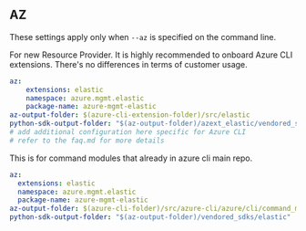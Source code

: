 ## AZ

These settings apply only when `--az` is specified on the command line.

For new Resource Provider. It is highly recommended to onboard Azure CLI extensions. There's no differences in terms of customer usage. 

``` yaml $(az) && $(target-mode) != 'core'
az:
    extensions: elastic
    namespace: azure.mgmt.elastic
    package-name: azure-mgmt-elastic
az-output-folder: $(azure-cli-extension-folder)/src/elastic
python-sdk-output-folder: "$(az-output-folder)/azext_elastic/vendored_sdks/elastic"
# add additional configuration here specific for Azure CLI
# refer to the faq.md for more details
```



This is for command modules that already in azure cli main repo. 
``` yaml $(az) && $(target-mode) == 'core'
az:
  extensions: elastic
  namespace: azure.mgmt.elastic
  package-name: azure-mgmt-elastic
az-output-folder: $(azure-cli-folder)/src/azure-cli/azure/cli/command_modules/elastic
python-sdk-output-folder: "$(az-output-folder)/vendored_sdks/elastic"
``` 